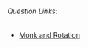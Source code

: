 ###### Question Links:
 * <a href="https://www.hackerearth.com/practice/codemonk/">Monk and Rotation</a>
